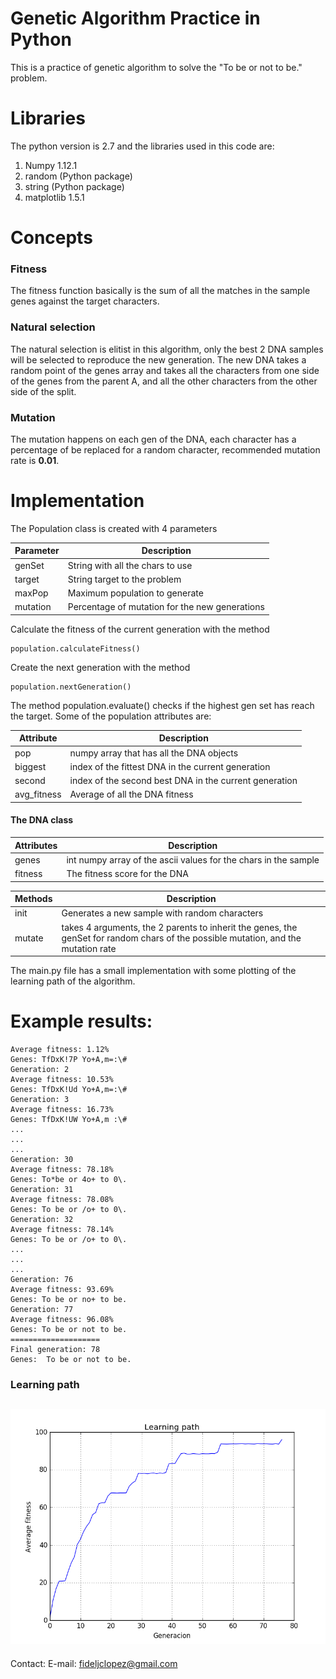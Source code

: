 # Genetic Algorithm Practice in Python

This is a practice of genetic algorithm to solve the "To be or not to be."  problem. 


# Libraries

The python version is 2.7 and the libraries used in this code are:
1. Numpy 1.12.1
2. random (Python package)
3. string (Python package)
4. matplotlib 1.5.1

# Concepts
### Fitness
The fitness function basically is the sum of all the matches in the sample genes against the target characters.
### Natural selection
The natural selection is elitist in this algorithm, only the best 2 DNA samples will be selected to reproduce the new generation. The new DNA takes a random point of the genes array and takes all the characters from one side of the genes from the parent A, and all the other characters from the other side of the split.
### Mutation
The mutation happens on each gen of the DNA, each character has a percentage of be replaced for a random character, recommended mutation rate is **0.01**.
# Implementation
The Population class is created with 4 parameters

|Parameter| Description
|--|--|
|genSet| String with all the chars to use |
|target	| String target to the problem |
|maxPop| Maximum population to generate |
|mutation| Percentage of mutation for the new generations |

Calculate the fitness of the current generation with the method

    population.calculateFitness()

Create the next generation with the method

    population.nextGeneration()
 The method population.evaluate() checks if the highest gen set has reach the target.
 Some of the population attributes are:
 
|Attribute| Description  |
|--|--|
|pop| numpy array that has all the DNA objects |
|biggest| index of the fittest DNA in the current generation |
|second| index of the second best DNA in the current generation |
|avg_fitness| Average of all the DNA fitness |

#### The DNA class
|Attributes|  Description|
|--|--|
|genes|int numpy array of the ascii values for the chars in the sample|
|fitness|The fitness score for the DNA

|Methods| Description|
|--|--|
|init|Generates a new sample with random characters|
|mutate| takes 4 arguments, the 2 parents to inherit the genes, the genSet for random chars of the possible mutation, and the mutation rate

The main.py file has a small implementation with some plotting of the learning path of the algorithm.
# Example results:

    Average fitness: 1.12%
    Genes: TfDxK!7P Yo+A,m=:\#
    Generation: 2
    Average fitness: 10.53%
    Genes: TfDxK!Ud Yo+A,m=:\#
    Generation: 3
    Average fitness: 16.73%
    Genes: TfDxK!UW Yo+A,m :\#
    ...
    ...
    ...
    Generation: 30
    Average fitness: 78.18%
    Genes: To*be or 4o+ to 0\.
    Generation: 31
    Average fitness: 78.08%
    Genes: To be or /o+ to 0\.
    Generation: 32
    Average fitness: 78.14%
    Genes: To be or /o+ to 0\.
    ...
    ...
    ...
    Generation: 76
    Average fitness: 93.69%
    Genes: To be or no+ to be.
    Generation: 77
    Average fitness: 96.08%
    Genes: To be or not to be.
    ====================
    Final generation: 78
    Genes:  To be or not to be.
    

### Learning path
![Average fitness through generatinos](https://github.com/Fidelopez/Genetic-Algorithms/blob/master/To_be_or_not_to_be/Example_results.png)
----------


Contact:
E-mail: fideljclopez@gmail.com